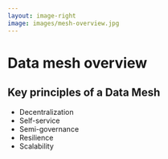 ```yaml
---
layout: image-right
image: images/mesh-overview.jpg
---
```

# Data mesh overview

## Key principles of a Data Mesh
<v-clicks>

- Decentralization
- Self-service
- Semi-governance
- Resilience
- Scalability

</v-clicks>

<Footer/>